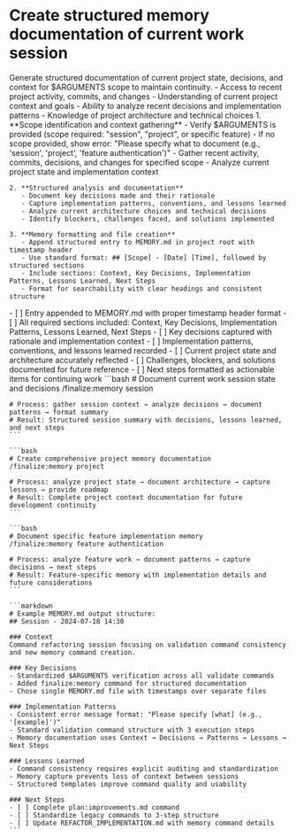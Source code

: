 # Create structured memory documentation of current work session

<instructions>
  <context>
    Generate structured documentation of current project state, decisions, and context for $ARGUMENTS scope to maintain continuity.
  </context>

  <requirements>
    - Access to recent project activity, commits, and changes
    - Understanding of current project context and goals
    - Ability to analyze recent decisions and implementation patterns
    - Knowledge of project architecture and technical choices
  </requirements>

  <execution>
    1. **Scope identification and context gathering**
       - Verify $ARGUMENTS is provided (scope required: "session", "project", or specific feature)
       - If no scope provided, show error: "Please specify what to document (e.g., 'session', 'project', 'feature authentication')"
       - Gather recent activity, commits, decisions, and changes for specified scope
       - Analyze current project state and implementation context

    2. **Structured analysis and documentation**
       - Document key decisions made and their rationale
       - Capture implementation patterns, conventions, and lessons learned
       - Analyze current architecture choices and technical decisions
       - Identify blockers, challenges faced, and solutions implemented

    3. **Memory formatting and file creation**
       - Append structured entry to MEMORY.md in project root with timestamp header
       - Use standard format: ## [Scope] - [Date] [Time], followed by structured sections
       - Include sections: Context, Key Decisions, Implementation Patterns, Lessons Learned, Next Steps
       - Format for searchability with clear headings and consistent structure
  </execution>

  <validation>
    - [ ] Entry appended to MEMORY.md with proper timestamp header format
    - [ ] All required sections included: Context, Key Decisions, Implementation Patterns, Lessons Learned, Next Steps
    - [ ] Key decisions captured with rationale and implementation context
    - [ ] Implementation patterns, conventions, and lessons learned recorded
    - [ ] Current project state and architecture accurately reflected
    - [ ] Challenges, blockers, and solutions documented for future reference
    - [ ] Next steps formatted as actionable items for continuing work
  </validation>

  <examples>
    ```bash
    # Document current work session state and decisions
    /finalize:memory session

    # Process: gather session context → analyze decisions → document patterns → format summary
    # Result: Structured session summary with decisions, lessons learned, and next steps
    ```

    ```bash
    # Create comprehensive project memory documentation
    /finalize:memory project

    # Process: analyze project state → document architecture → capture lessons → provide roadmap
    # Result: Complete project context documentation for future development continuity
    ```

    ```bash
    # Document specific feature implementation memory
    /finalize:memory feature authentication

    # Process: analyze feature work → document patterns → capture decisions → next steps
    # Result: Feature-specific memory with implementation details and future considerations
    ```

    ```markdown
    # Example MEMORY.md output structure:
    ## Session - 2024-07-18 14:30

    ### Context
    Command refactoring session focusing on validation command consistency and new memory command creation.

    ### Key Decisions
    - Standardized $ARGUMENTS verification across all validate commands
    - Added finalize:memory command for structured documentation
    - Chose single MEMORY.md file with timestamps over separate files

    ### Implementation Patterns
    - Consistent error message format: "Please specify [what] (e.g., '[example]')"
    - Standard validation command structure with 3 execution steps
    - Memory documentation uses Context → Decisions → Patterns → Lessons → Next Steps

    ### Lessons Learned
    - Command consistency requires explicit auditing and standardization
    - Memory capture prevents loss of context between sessions
    - Structured templates improve command quality and usability

    ### Next Steps
    - [ ] Complete plan:improvements.md command
    - [ ] Standardize legacy commands to 3-step structure
    - [ ] Update REFACTOR_IMPLEMENTATION.md with memory command details
    ```
  </examples>
</instructions>
